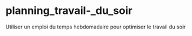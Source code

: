 # planning_travail-_du_soir
Utiliser un emploi du temps hebdomadaire pour optimiser le travail du soir
